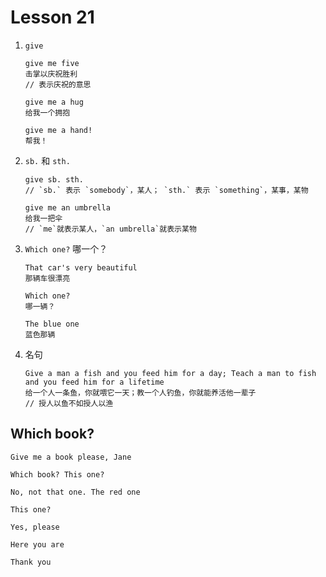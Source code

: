 # Lesson 21

1. `give`

   ```
   give me five
   击掌以庆祝胜利
   // 表示庆祝的意思

   give me a hug
   给我一个拥抱

   give me a hand!
   帮我！
   ```

2. `sb.` 和 `sth.`

   ```
   give sb. sth.
   // `sb.` 表示 `somebody`，某人； `sth.` 表示 `something`，某事，某物

   give me an umbrella
   给我一把伞
   // `me`就表示某人，`an umbrella`就表示某物
   ```

3. `Which one?` 哪一个？

   ```
   That car's very beautiful
   那辆车很漂亮

   Which one?
   哪一辆？

   The blue one
   蓝色那辆
   ```

4. 名句

   ```
   Give a man a fish and you feed him for a day; Teach a man to fish and you feed him for a lifetime
   给一个人一条鱼，你就喂它一天；教一个人钓鱼，你就能养活他一辈子
   // 授人以鱼不如授人以渔
   ```

## Which book?

```
Give me a book please, Jane

Which book? This one?

No, not that one. The red one

This one?

Yes, please

Here you are

Thank you
```
